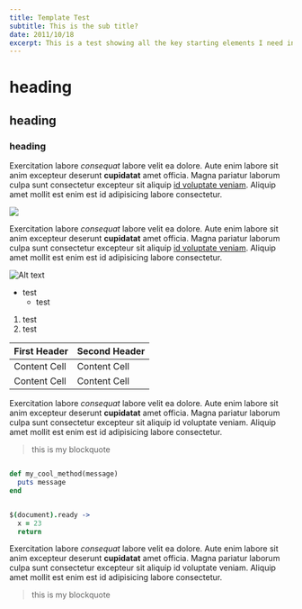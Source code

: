 ```yaml
---
title: Template Test
subtitle: This is the sub title?
date: 2011/10/18
excerpt: This is a test showing all the key starting elements I need in post templates
---
```

# heading

## heading

### heading

Exercitation labore *consequat* labore velit ea dolore. Aute enim labore sit anim excepteur deserunt **cupidatat** amet officia. Magna pariatur laborum culpa sunt consectetur excepteur sit aliquip [id voluptate veniam](http://example.com). Aliquip amet mollit est enim est id adipisicing labore consectetur.

<img src="https://placekitten.com/g/300/150" class="full"/>

Exercitation labore *consequat* labore velit ea dolore. Aute enim labore sit anim excepteur deserunt **cupidatat** amet officia. Magna pariatur laborum culpa sunt consectetur excepteur sit aliquip [id voluptate veniam](http://example.com). Aliquip amet mollit est enim est id adipisicing labore consectetur.

![Alt text](https://placekitten.com/g/300/150)

- test
  - test

1. test
  1. test

First Header  | Second Header
------------- | -------------
Content Cell  | Content Cell
Content Cell  | Content Cell

Exercitation labore *consequat* labore velit ea dolore. Aute enim labore sit anim excepteur deserunt **cupidatat** amet officia. Magna pariatur laborum culpa sunt consectetur excepteur sit aliquip id voluptate veniam. Aliquip amet mollit est enim est id adipisicing labore consectetur.

> this is my blockquote

```ruby

def my_cool_method(message)
  puts message
end
```

```coffee

$(document).ready ->
  x = 23
  return
```
Exercitation labore *consequat* labore velit ea dolore. Aute enim labore sit anim excepteur deserunt **cupidatat** amet officia. Magna pariatur laborum culpa sunt consectetur excepteur sit aliquip id voluptate veniam. Aliquip amet mollit est enim est id adipisicing labore consectetur.

> this is my blockquote
